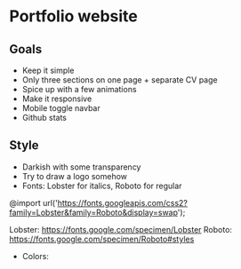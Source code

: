 # Portfolio website

## Goals
* Keep it simple
* Only three sections on one page + separate CV page
* Spice up with a few animations
* Make it responsive
* Mobile toggle navbar
* Github stats

## Style
* Darkish with some transparency
* Try to draw a logo somehow
* Fonts: Lobster for italics, Roboto for regular

@import url('https://fonts.googleapis.com/css2?family=Lobster&family=Roboto&display=swap');

Lobster: https://fonts.google.com/specimen/Lobster
Roboto: https://fonts.google.com/specimen/Roboto#styles

* Colors:
